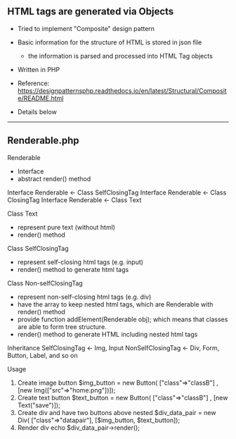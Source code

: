 
## HTML tags are generated via Objects

- Tried to implement "Composite" design pattern 

- Basic information for the structure of HTML is stored in json file
    - the information is parsed and processed into HTML Tag objects

- Written in PHP

- Reference: https://designpatternsphp.readthedocs.io/en/latest/Structural/Composite/README.html

- Details below
--------------------------------------------------------------------
 Renderable.php
--------------------------------------------------------------------
 Renderable
 - Interface
 - abstract render() method

 Interface Renderable <- Class SelfClosingTag
 Interface Renderable <- Class ClosingTag
 Interface Renderable <- Class Text

 Class Text
 - represent pure text (without html)
 - render() method
 
 Class SelfClosingTag
 - represent self-closing html tags (e.g. input)
 - render() method to generate html tags
 
 Class Non-selfClosingTag
 - represent non-self-closing html tags (e.g. div)
 - have the array to keep nested html tags, which are Renderable with render() method 
 - provide function addElement(Renderable obj);
   which means that classes are able to form tree structure.
 - render() method to generate HTML including nested html tags
 
 
 Inheritance
 SelfClosingTag <- Img, Input
 NonSelfClosingTag <- Div, Form, Button, Label, and so on 

 Usage
 1. Create image button
      $img_button = new Button( ["class"=>"classB"] , [new Img(["src"=>"home.png"])]);
 2. Create text button
      $text_button = new Button( ["class"=>"classB"] , [new Text("save")]);
 3. Create div and have two buttons above nested
      $div_data_pair = new Div( ["class"=>"datapair"], [$img_button, $text_button]);
 4. Render div
      echo $div_data_pair->render();

